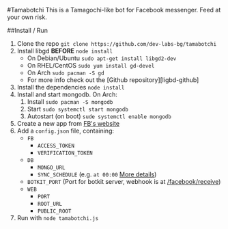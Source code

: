 #Tamabotchi
This is a Tamagochi-like bot for Facebook messenger. Feed at your own risk.

##Install / Run
1. Clone the repo `git clone https://github.com/dev-labs-bg/tamabotchi`
2. Install libgd **BEFORE** `node install`
    * On Debian/Ubuntu `sudo apt-get install libgd2-dev`
    * On RHEL/CentOS `sudo yum install gd-devel`
    * On Arch `sudo pacman -S gd`
    * For more info check out the [Github repository][ligbd-github]
3. Install the dependencies `node install` 
4. Install and start mongodb. On Arch:
    1. Install `sudo pacman -S mongodb`
    2. Start `sudo systemctl start mongodb`
    3. Autostart (on boot) `sude systemctl enable mongodb`
5. Create a new app from [FB's website][fb-dev]
6. Add a `config.json` file, containing:
    * `FB`
        * `ACCESS_TOKEN`
        * `VERIFICATION_TOKEN`
    * `DB`
        * `MONGO_URL`
        * `SYNC_SCHEDULE` (e.g. `at 00:00` [More details][later-docs])
    * `BOTKIT_PORT` (Port for botkit server, webhook is at 
      [/facebook/receive](#))
    * `WEB`
        * `PORT`
        * `ROOT_URL`
        * `PUBLIC_ROOT`
7. Run with `node tamabotchi.js`

[libgd-github]: https://github.com/y-a-v-a/node-gd
[fb-dev]: https://developers.facebook.com/quickstarts/?platform=web
[later-docs]: https://bunkat.github.io/later/parsers.html#text
